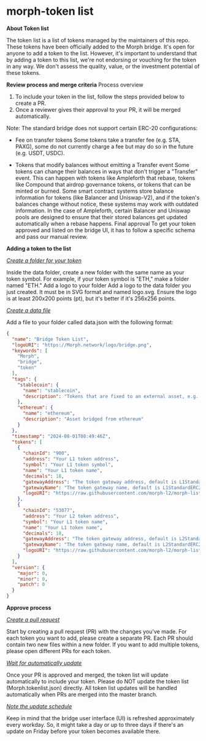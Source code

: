 # morph-token list
 <b>About Token list</b>

The token list is a list of tokens managed by the maintainers of this repo. These tokens have been officially added to the Morph bridge. 
It's open for anyone to add a token to the list. However, it's important to understand that by adding a token to this list, we're not endorsing or vouching for the token in any way. We don't assess the quality, value, or the investment potential of these tokens.

<b>Review process and merge criteria</b>
Process overview
1. To include your token in the list, follow the steps provided below to create a PR.
2. Once a reviewer gives their approval to your PR, it will be merged automatically.


Note: The standard bridge does not support certain ERC-20 configurations: 
- Fee on transfer tokens
Some tokens take a transfer fee (e.g. STA, PAXG), some do not currently charge a fee but may do so in the future (e.g. USDT, USDC).

- Tokens that modify balances without emitting a Transfer event
Some tokens can change their balances in ways that don't trigger a "Transfer" event. This can happen with tokens like Ampleforth that rebase, tokens like Compound that airdrop governance tokens, or tokens that can be minted or burned.
Some smart contract systems store balance information for tokens (like Balancer and Uniswap-V2), and if the token's balances change without notice, these systems may work with outdated information.
In the case of Ampleforth, certain Balancer and Uniswap pools are designed to ensure that their stored balances get updated automatically when a rebase happens.
Final approval
To get your token approved and listed on the bridge UI, it has to follow a specific schema and pass our manual review.

<b>Adding a token to the list</b>

<u>*Create a folder for your token*</u>

Inside the data folder, create a new folder with the same name as your token symbol. For example, if your token symbol is "ETH," make a folder named "ETH."
Add a logo to your folder
Add a logo to the data folder you just created. It must be in SVG format and named logo.svg. Ensure the logo is at least 200x200 points (pt), but it's better if it's 256x256 points.

<u>*Create a data file*</u>

Add a file to your folder called data.json with the following format:
```json
{
  "name": "Bridge Token List",
  "logoURI": "https://Morph.network/logo/bridge.png",
  "keywords": [
    "Morph",
    "bridge",
    "token"
  ],
  "tags": {
    "stablecoin": {
      "name": "stablecoin",
      "description": "Tokens that are fixed to an external asset, e.g. the US dollar"
    },
    "ethereum": {
      "name": "ethereum",
      "description": "Asset bridged from ethereum"
    }
  },
  "timestamp": "2024-08-01T08:49:46Z",
  "tokens": [
    {
      "chainId": "900",
      "address": "Your L1 token address",
      "symbol": "Your L1 token symbol",
      "name": "Your L1 token name",
      "decimals": 18,
      "gatewayAddress": "The token gateway address, default is L1StandardERC20Gateway address",
      "gatewayName": "The token gateway name, default is L1StandardERC20Gateway",
      "logoURI": "https://raw.githubusercontent.com/morph-l2/morph-list/main/tokenIcons/Your_logo_name.svg"
    },
    {
      "chainId": "53077",
      "address": "Your L2 token address",
      "symbol": "Your L1 token name",
      "name": "Your L1 token name",
      "decimals": 18,
      "gatewayAddress": "The token gateway address, default is L2StandardERC20Gateway address",
      "gatewayName": "The token gateway name, default is L2StandardERC20Gateway",
      "logoURI": "https://raw.githubusercontent.com/morph-l2/morph-list/main/tokenIcons/Your_logo_name.svg"
    }
  ],
  "version": {
    "major": 0,
    "minor": 0,
    "patch": 0
  }
}
```

<b>Approve process</b>

<u>*Create a pull request*</u>

Start by creating a pull request (PR) with the changes you've made. For each token you want to add, please create a separate PR. Each PR should contain two new files within a new folder.  If you want to add multiple tokens, please open different PRs for each token.

<u>*Wait for  automatically update*</u>

Once your PR is approved and merged, the token list will update automatically to include your token. Please do NOT update the token list (Morph.tokenlist.json) directly. All token list updates will be handled automatically when PRs are merged into the master branch.  

<u>*Note the update schedule*</u>

Keep in mind that the bridge user interface (UI) is refreshed approximately every workday. So, it might take a day or up to three days if there's an update on Friday before your token becomes available there.